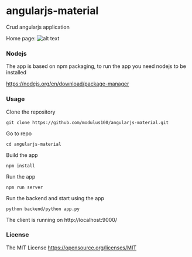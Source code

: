 # angularjs-material

Crud angularjs application

Home page:
![alt text](https://github.com/modulus100/angularjs-material/blob/master/images/app.png "Logo Title Text 1")


### Nodejs
The app is based on npm packaging, to run the app you need nodejs to be installed

https://nodejs.org/en/download/package-manager

### Usage

Clone the repository

```
git clone https://github.com/modulus100/angularjs-material.git
```
Go to repo
```
cd angularjs-material
```
Build the app
```
npm install
```

Run the app
```
npm run server
```

Run the backend and start using the app

```
python backend/python app.py
```
The client is running on http://localhost:9000/

 ### License

 The MIT License https://opensource.org/licenses/MIT